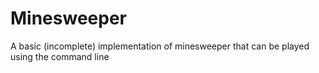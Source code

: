 # Minesweeper

A basic (incomplete) implementation of minesweeper that can be played using the command line
